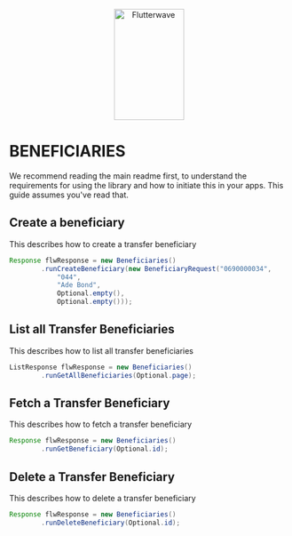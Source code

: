 <p align="center">
    <img title="Flutterwave" height="200" src="https://flutterwave.com/images/logo/full.svg" width="50%"/>
</p>

# BENEFICIARIES

We recommend reading the main readme first, to understand the requirements for using the library and how to initiate this in your apps. This guide assumes you've read that.



## Create a beneficiary

This describes how to create a transfer beneficiary
```java
Response flwResponse = new Beneficiaries()
        .runCreateBeneficiary(new BeneficiaryRequest("0690000034",
            "044",
            "Ade Bond",
            Optional.empty(),
            Optional.empty()));
```

## List all Transfer Beneficiaries

This describes how to list all transfer beneficiaries
```java
ListResponse flwResponse = new Beneficiaries()
        .runGetAllBeneficiaries(Optional.page);
```

## Fetch a Transfer Beneficiary

This describes how to fetch a transfer beneficiary
```java
Response flwResponse = new Beneficiaries()
        .runGetBeneficiary(Optional.id);
```

## Delete a Transfer Beneficiary

This describes how to delete a transfer beneficiary
```java
Response flwResponse = new Beneficiaries()
        .runDeleteBeneficiary(Optional.id);
```